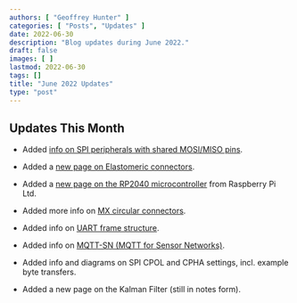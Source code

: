 ```yaml
---
authors: [ "Geoffrey Hunter" ]
categories: [ "Posts", "Updates" ]
date: 2022-06-30
description: "Blog updates during June 2022."
draft: false
images: [ ]
lastmod: 2022-06-30
tags: []
title: "June 2022 Updates"
type: "post"
---
```


## Updates This Month

* Added [info on SPI peripherals with shared MOSI/MISO pins](/electronics/communication-protocols/spi-communication-protocol/#shared-mosimiso-pins).

* Added a [new page on Elastomeric connectors](/electronics/components/connectors/elastomeric-connectors/).

* Added a [new page on the RP2040 microcontroller](/programming/microcontrollers/raspberry-pi/rp2040/) from Raspberry Pi Ltd.

* Added more info on [MX circular connectors](/electronics/components/connectors/mx-circular-connectors/).

* Added info on [UART frame structure](/electronics/communication-protocols/uart-communication-protocol/#uart-frame-structure).

* Added info on [MQTT-SN (MQTT for Sensor Networks)](/electronics/communication-protocols/mqtt-protocol/#mqtt-sn).

* Added info and diagrams on SPI CPOL and CPHA settings, incl. example byte transfers.

* Added a new page on the Kalman Filter (still in notes form).
